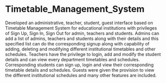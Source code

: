 # Timetable_Management_System
Developed an administrative, teacher, student, guest interface based on Timetable Management System for educational institutions with privileges of Sign Up, Sign In, Sign Out for admin, teachers and students. Admins can add a list of admins, teachers and students along with their details and this specified list can do the corresponding signup along with capability of adding, deleting and modifying different institutional timetables and other schedules. Teachers have the privilege to login, add and modify the student details and can view every department timetables and schedules. Corresponding students can sign up, login and view their corresponding timetable details and schedules. Guests were given the provision to view the different institutional schedules and many other features are included.

